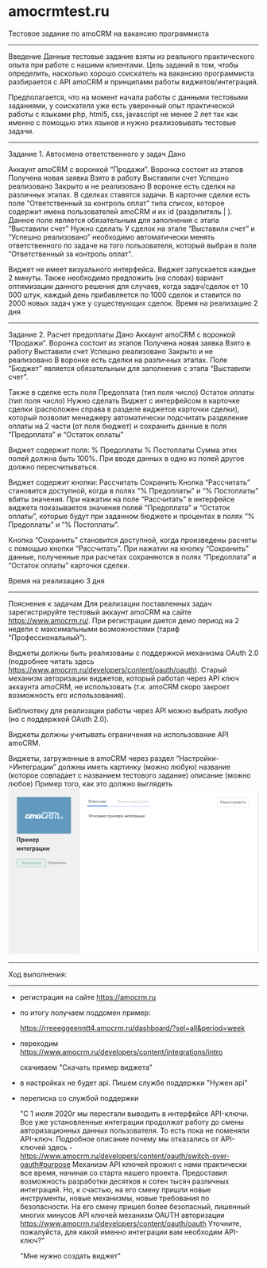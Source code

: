 # amocrmtest.ru

Тестовое задание по amoCRM на вакансию программиста

---------------------------------------------------------------
Введение
Данные тестовые задание взяты из реального практического опыта при работе с нашими клиентами. Цель заданий в том, чтобы определить, насколько хорошо соискатель на вакансию программиста разбирается с API amoCRM и принципами работы виджетов/интеграций. 

Предполагается, что на момент начала работы с данными тестовыми заданиями, у соискателя уже есть уверенный опыт практической работы с языками php, html5, css, javascript не менее 2 лет так как именно с помощью этих языков и нужно реализовывать тестовые задачи. 

---------------------------------------------------------------

Задание 1. Автосмена ответственного у задач
Дано

Аккаунт amoCRM с воронкой “Продажи”. Воронка состоит из этапов
Получена новая заявка
Взято в работу
Выставили счет
Успешно реализовано
Закрыто и не реализовано
В воронке есть сделки на различных этапах. В сделках ставятся задачи. В карточке сделки есть поле “Ответственный за контроль оплат” типа список, которое содержит имена пользователей amoCRM и их id (разделитель | ). Данное поле является обязательным для заполнения с этапа “Выставили счет”
Нужно сделать
У сделок на этапе “Выставили счет” и “Успешно реализовано” необходимо автоматически менять ответственного по задаче на того пользователя, который выбран в поле “Ответственный за контроль оплат”. 

Виджет не имеет визуального интерфейса. Виджет запускается каждые 2 минуты. 
Также необходимо предложить (на словах) вариант оптимизации данного решения для случаев, когда задач/сделок от 10 000 штук, каждый день прибавляется по 1000 сделок и ставится по 2000 новых задач уже у существующих сделок. 
Время на реализацию
2 дня

---------------------------------------------------------------

Задание 2. Расчет предоплаты
Дано
Аккаунт amoCRM с воронкой “Продажи”. Воронка состоит из этапов
Получена новая заявка
Взято в работу
Выставили счет
Успешно реализовано
Закрыто и не реализовано
В воронке есть сделки на различных этапах. Поле “Бюджет” является обязательным для заполнения с этапа “Выставили счет”. 

Также в сделке есть поля
Предоплата (тип поля число)
Остаток оплаты (тип поля число)
Нужно сделать
Виджет с интерфейсом в карточке сделки (расположен справа в разделе виджетов карточки сделки), который позволит менеджеру автоматически подсчитать разделение оплаты на 2 части (от поля бюджет) и сохранить данные в поля “Предоплата” и “Остаток оплаты”

Виджет содержит поля:
% Предоплаты
% Постоплаты
Сумма этих полей должна быть 100%. При вводе данных в одно из полей другое должно пересчитываться. 

Виджет содержит кнопки:
Рассчитать
Сохранить
Кнопка “Рассчитать” становится доступной, когда в полях “% Предоплаты” и “% Постоплаты” вбиты значения. При нажатии на поле “Рассчитать” в интерфейсе виджета показывается значения полей “Предоплата” и “Остаток оплаты”, которые будут при заданном бюджете и процентах в полях “% Предоплаты” и “% Постоплаты”. 

Кнопка “Сохранить” становится доступной, когда произведены расчеты с помощью кнопки “Рассчитать”. При нажатии на кнопку “Сохранить” данные, полученные при расчетах сохраняются в полях “Предоплата” и “Остаток оплаты” карточки сделки. 

Время на реализацию
3 дня

---------------------------------------------------------------

Пояснения к задачам
Для реализации поставленных задач зарегистрируйте тестовый аккаунт amoCRM на сайте https://www.amocrm.ru/. При регистрации дается демо период на 2 недели с максимальными возможностями (тариф “Профессиональный”).

Виджеты должны быть реализованы с поддержкой механизма OAuth 2.0 (подробнее читать здесь https://www.amocrm.ru/developers/content/oauth/oauth). Старый механизм авторизации виджетов, который работал через API ключ аккаунта amoCRM, не использовать (т.к. amoCRM скоро закроет возможность его использования). 

Библиотеку для реализации работы через API можно выбрать любую (но с поддержкой OAuth 2.0).

Виджеты должны учитывать ограничения на использование API amoCRM. 

Виджеты, загруженные в amoCRM через раздел “Настройки->Интеграции” должны иметь 
картинку (можно любую)
название (которое совпадает с названием тестового задание)
описание (можно любое)
Пример того, как это должно выглядеть
<img src="https://github.com/rreeggeenntt4/amocrmtest.ru/blob/main/media/what_should_work.png" alt="">

---------------------------------------------------------------

Ход выполнения:

---------------------------------------------------------------
- регистрация на сайте https://amocrm.ru

- по итогу получаем поддомен пример:

    https://rreeeggeenntt4.amocrm.ru/dashboard/?sel=all&period=week

- переходим https://www.amocrm.ru/developers/content/integrations/intro

    скачиваем "Скачать пример виджета"

- в настройках не будет api. Пишем службе поддержки "Нужен api"

- переписка со службой поддержки

    "С 1 июля 2020г мы перестали выводить в интерфейсе API-ключи. Все уже установленные интеграции продолжат работу до смены авторизационных данных пользователя. То есть пока не поменяли API-ключ. Подробное описание почему мы отказались от API-ключей здесь - https://www.amocrm.ru/developers/content/oauth/switch-over-oauth#purpose Механизм API ключей прожил с нами практически все время, начиная со старта нашего проекта. Предоставил возможность разработки десятков и сотен тысяч различных интеграций. Но, к счастью, на его смену пришли новые инструменты, новые механизмы, новые требования по безопасности. На его смену пришел более безопасный, лишенный многих минусов API ключей механизм OAUTH авторизации https://www.amocrm.ru/developers/content/oauth/oauth Уточните, пожалуйста, для какой именно интеграции вам необходим API-ключ?"

    "Мне нужно создать виджет"


